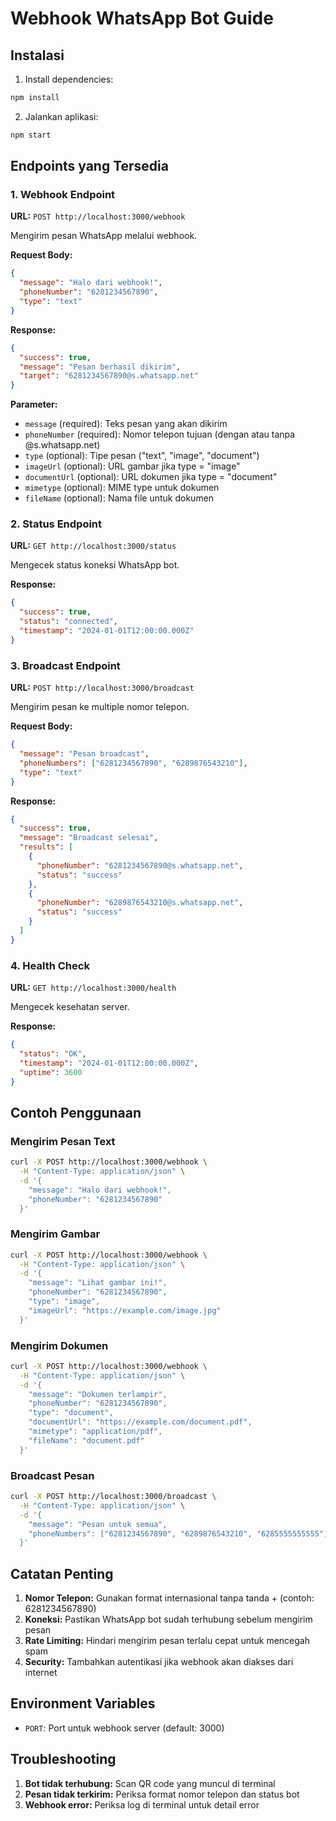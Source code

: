 # Webhook WhatsApp Bot Guide

## Instalasi

1. Install dependencies:
```bash
npm install
```

2. Jalankan aplikasi:
```bash
npm start
```

## Endpoints yang Tersedia

### 1. Webhook Endpoint
**URL:** `POST http://localhost:3000/webhook`

Mengirim pesan WhatsApp melalui webhook.

**Request Body:**
```json
{
  "message": "Halo dari webhook!",
  "phoneNumber": "6281234567890",
  "type": "text"
}
```

**Response:**
```json
{
  "success": true,
  "message": "Pesan berhasil dikirim",
  "target": "6281234567890@s.whatsapp.net"
}
```

**Parameter:**
- `message` (required): Teks pesan yang akan dikirim
- `phoneNumber` (required): Nomor telepon tujuan (dengan atau tanpa @s.whatsapp.net)
- `type` (optional): Tipe pesan ("text", "image", "document")
- `imageUrl` (optional): URL gambar jika type = "image"
- `documentUrl` (optional): URL dokumen jika type = "document"
- `mimetype` (optional): MIME type untuk dokumen
- `fileName` (optional): Nama file untuk dokumen

### 2. Status Endpoint
**URL:** `GET http://localhost:3000/status`

Mengecek status koneksi WhatsApp bot.

**Response:**
```json
{
  "success": true,
  "status": "connected",
  "timestamp": "2024-01-01T12:00:00.000Z"
}
```

### 3. Broadcast Endpoint
**URL:** `POST http://localhost:3000/broadcast`

Mengirim pesan ke multiple nomor telepon.

**Request Body:**
```json
{
  "message": "Pesan broadcast",
  "phoneNumbers": ["6281234567890", "6289876543210"],
  "type": "text"
}
```

**Response:**
```json
{
  "success": true,
  "message": "Broadcast selesai",
  "results": [
    {
      "phoneNumber": "6281234567890@s.whatsapp.net",
      "status": "success"
    },
    {
      "phoneNumber": "6289876543210@s.whatsapp.net",
      "status": "success"
    }
  ]
}
```

### 4. Health Check
**URL:** `GET http://localhost:3000/health`

Mengecek kesehatan server.

**Response:**
```json
{
  "status": "OK",
  "timestamp": "2024-01-01T12:00:00.000Z",
  "uptime": 3600
}
```

## Contoh Penggunaan

### Mengirim Pesan Text
```bash
curl -X POST http://localhost:3000/webhook \
  -H "Content-Type: application/json" \
  -d '{
    "message": "Halo dari webhook!",
    "phoneNumber": "6281234567890"
  }'
```

### Mengirim Gambar
```bash
curl -X POST http://localhost:3000/webhook \
  -H "Content-Type: application/json" \
  -d '{
    "message": "Lihat gambar ini!",
    "phoneNumber": "6281234567890",
    "type": "image",
    "imageUrl": "https://example.com/image.jpg"
  }'
```

### Mengirim Dokumen
```bash
curl -X POST http://localhost:3000/webhook \
  -H "Content-Type: application/json" \
  -d '{
    "message": "Dokumen terlampir",
    "phoneNumber": "6281234567890",
    "type": "document",
    "documentUrl": "https://example.com/document.pdf",
    "mimetype": "application/pdf",
    "fileName": "document.pdf"
  }'
```

### Broadcast Pesan
```bash
curl -X POST http://localhost:3000/broadcast \
  -H "Content-Type: application/json" \
  -d '{
    "message": "Pesan untuk semua",
    "phoneNumbers": ["6281234567890", "6289876543210", "6285555555555"]
  }'
```

## Catatan Penting

1. **Nomor Telepon:** Gunakan format internasional tanpa tanda + (contoh: 6281234567890)
2. **Koneksi:** Pastikan WhatsApp bot sudah terhubung sebelum mengirim pesan
3. **Rate Limiting:** Hindari mengirim pesan terlalu cepat untuk mencegah spam
4. **Security:** Tambahkan autentikasi jika webhook akan diakses dari internet

## Environment Variables

- `PORT`: Port untuk webhook server (default: 3000)

## Troubleshooting

1. **Bot tidak terhubung:** Scan QR code yang muncul di terminal
2. **Pesan tidak terkirim:** Periksa format nomor telepon dan status bot
3. **Webhook error:** Periksa log di terminal untuk detail error
